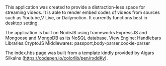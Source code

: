 This application was created to provide a distraction-less space for streaming videos.
It is able to render embed codes of videos from sources such as Youtube,V Live, or Dailymotion. 
It currently functions best in desktop setting.

The application is built on NodeJS using frameworks ExpressJS and Mongoose and MongoDB as its NoSQL database.
View Engine: Handlebars
Libraries:CryptoJS
Middlewares: passport,body-parser,cookie-parser

The index.hbs page was built from a template kindly provided by Aigars Silkalns (https://codepen.io/colorlib/pen/rxddKy).


